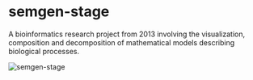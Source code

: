 # semgen-stage
A bioinformatics research project from 2013 involving the visualization, composition and decomposition of mathematical models describing biological processes.

![semgen-stage](https://user-images.githubusercontent.com/2764891/92336877-24012880-f05a-11ea-9ee8-af4d2fa97c4a.gif)
